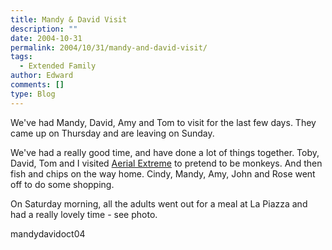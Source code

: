 ```yaml
---
title: Mandy & David Visit
description: ""
date: 2004-10-31
permalink: 2004/10/31/mandy-and-david-visit/
tags:
  - Extended Family
author: Edward
comments: []
type: Blog
---
```


We\'ve had Mandy, David, Amy and Tom to visit for the last few days.
They came up on Thursday and are leaving on Sunday.

We\'ve had a really good time, and have done a lot of things together.
Toby, David, Tom and I visited [Aerial Extreme][1] to pretend to be
monkeys. And then fish and chips on the way home. Cindy, Mandy, Amy,
John and Rose went off to do some shopping.

On Saturday morning, all the adults went out for a meal at La Piazza and
had a really lovely time - see photo.

<wpg2>mandydavidoct04</wpg2>



[1]: https://www.aerialextreme.co.uk/
